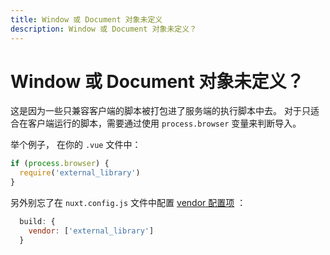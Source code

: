 ```yaml
---
title: Window 或 Document 对象未定义
description: Window 或 Document 对象未定义？
---
```


# Window 或 Document 对象未定义？

这是因为一些只兼容客户端的脚本被打包进了服务端的执行脚本中去。
对于只适合在客户端运行的脚本，需要通过使用 `process.browser` 变量来判断导入。

举个例子， 在你的 `.vue` 文件中：
```js
if (process.browser) {
  require('external_library')
}
```

另外别忘了在 `nuxt.config.js` 文件中配置 [vendor 配置项](/api/configuration-build#vendor) ：
```js
  build: {
    vendor: ['external_library']
  }
```
